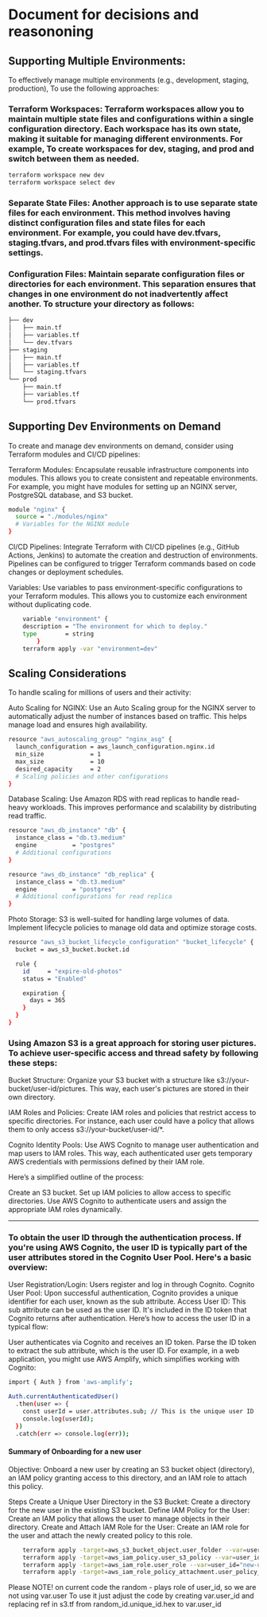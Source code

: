 # Document for decisions and reasononing

## Supporting Multiple Environments:

To effectively manage multiple environments (e.g., development, staging, production), To use the following approaches:

###  Terraform Workspaces: Terraform workspaces allow you to maintain multiple state files and configurations within a single configuration directory. Each workspace has its own state, making it suitable for managing different environments. For example, To create workspaces for dev, staging, and prod and switch between them as needed.

```bash
terraform workspace new dev
terraform workspace select dev

```

### Separate State Files: Another approach is to use separate state files for each environment. This method involves having distinct configuration files and state files for each environment. For example, you could have dev.tfvars, staging.tfvars, and prod.tfvars files with environment-specific settings.

### Configuration Files: Maintain separate configuration files or directories for each environment. This separation ensures that changes in one environment do not inadvertently affect another. To structure your directory as follows:
```bash
├── dev
│   ├── main.tf
│   ├── variables.tf
│   └── dev.tfvars
├── staging
│   ├── main.tf
│   ├── variables.tf
│   └── staging.tfvars
└── prod
    ├── main.tf
    ├── variables.tf
    └── prod.tfvars
```

## Supporting Dev Environments on Demand

To create and manage dev environments on demand, consider using Terraform modules and CI/CD pipelines:

Terraform Modules: Encapsulate reusable infrastructure components into modules. This allows you to create consistent and repeatable environments. For example, you might have modules for setting up an NGINX server, PostgreSQL database, and S3 bucket.

```bash
module "nginx" {
  source = "./modules/nginx"
  # Variables for the NGINX module
}
```
CI/CD Pipelines: Integrate Terraform with CI/CD pipelines (e.g., GitHub Actions, Jenkins) to automate the creation and destruction of environments. Pipelines can be configured to trigger Terraform commands based on code changes or deployment schedules.

Variables: Use variables to pass environment-specific configurations to your Terraform modules. This allows you to customize each environment without duplicating code.

```bash 
    variable "environment" {
    description = "The environment for which to deploy."
    type        = string
        }
    terraform apply -var "environment=dev"
```
## Scaling Considerations
To handle scaling for millions of users and their activity:

Auto Scaling for NGINX: Use an Auto Scaling group for the NGINX server to automatically adjust the number of instances based on traffic. This helps manage load and ensures high availability.
```bash
resource "aws_autoscaling_group" "nginx_asg" {
  launch_configuration = aws_launch_configuration.nginx.id
  min_size             = 1
  max_size             = 10
  desired_capacity     = 2
  # Scaling policies and other configurations
}
```
Database Scaling: Use Amazon RDS with read replicas to handle read-heavy workloads. This improves performance and scalability by distributing read traffic.

```bash
resource "aws_db_instance" "db" {
  instance_class = "db.t3.medium"
  engine          = "postgres"
  # Additional configurations
}

resource "aws_db_instance" "db_replica" {
  instance_class = "db.t3.medium"
  engine          = "postgres"
  # Additional configurations for read replica
}
```
Photo Storage: S3 is well-suited for handling large volumes of data. Implement lifecycle policies to manage old data and optimize storage costs.

```bash
resource "aws_s3_bucket_lifecycle_configuration" "bucket_lifecycle" {
  bucket = aws_s3_bucket.bucket.id

  rule {
    id     = "expire-old-photos"
    status = "Enabled"

    expiration {
      days = 365
    }
  }
}
```
###  Using Amazon S3 is a great approach for storing user pictures. To achieve user-specific access and thread safety by following these steps:

Bucket Structure: Organize your S3 bucket with a structure like s3://your-bucket/user-id/pictures. This way, each user's pictures are stored in their own directory.

IAM Roles and Policies: Create IAM roles and policies that restrict access to specific directories. For instance, each user could have a policy that allows them to only access s3://your-bucket/user-id/*.

Cognito Identity Pools: Use AWS Cognito to manage user authentication and map users to IAM roles. This way, each authenticated user gets temporary AWS credentials with permissions defined by their IAM role.

Here’s a simplified outline of the process:

Create an S3 bucket.
Set up IAM policies to allow access to specific directories.
Use AWS Cognito to authenticate users and assign the appropriate IAM roles dynamically.
_____________________________________________
### To obtain the user ID through the authentication process. If you're using AWS Cognito, the user ID is typically part of the user attributes stored in the Cognito User Pool. Here's a basic overview:

User Registration/Login: Users register and log in through Cognito.
Cognito User Pool: Upon successful authentication, Cognito provides a unique identifier for each user, known as the sub attribute.
Access User ID: This sub attribute can be used as the user ID. It's included in the ID token that Cognito returns after authentication.
Here’s how to access the user ID in a typical flow:

User authenticates via Cognito and receives an ID token.
Parse the ID token to extract the sub attribute, which is the user ID.
For example, in a web application, you might use AWS Amplify, which simplifies working with Cognito:

```bash
import { Auth } from 'aws-amplify';

Auth.currentAuthenticatedUser()
  .then(user => {
    const userId = user.attributes.sub; // This is the unique user ID
    console.log(userId);
  })
  .catch(err => console.log(err));
```
#### Summary of Onboarding for a new user
Objective: Onboard a new user by creating an S3 bucket object (directory), an IAM policy granting access to this directory, and an IAM role to attach this policy.

Steps
Create a Unique User Directory in the S3 Bucket: Create a directory for the new user in the existing S3 bucket.
Define IAM Policy for the User: Create an IAM policy that allows the user to manage objects in their directory.
Create and Attach IAM Role for the User: Create an IAM role for the user and attach the newly created policy to this role.

```bash
    terraform apply -target=aws_s3_bucket_object.user_folder --var=user_id="new-user-id"
    terraform apply -target=aws_iam_policy.user_s3_policy --var=user_id="new-user-id"
    terraform apply -target=aws_iam_role.user_role --var=user_id="new-user-id"
    terraform apply -target=aws_iam_role_policy_attachment.user_policy_attachment --var=user_id="new-user-id"

```
Please NOTE! on current code the random - plays role of user_id, so we are not using var.user
To use it just adjust the code by creating var.user_id and replacing ref in s3.tf from random_id.unique_id.hex to var.user_id